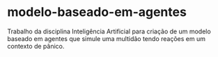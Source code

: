 # modelo-baseado-em-agentes
Trabalho da disciplina Inteligência Artificial para criação de um modelo baseado em agentes que simule uma multidão tendo reações em um contexto de pânico.
